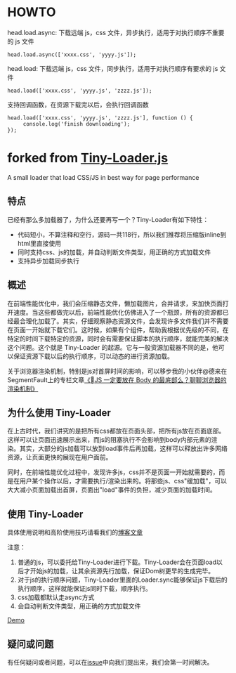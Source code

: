 HOWTO
==

head.load.async: 下载远端 js，css 文件，异步执行，适用于对执行顺序不重要的 js 文件

    head.load.async(['xxxx.css', 'yyyy.js']);

head.load: 下载远端 js，css 文件，同步执行，适用于对执行顺序有要求的 js 文件

    head.load(['xxxx.css', 'yyyy.js', 'zzzz.js']);

支持回调函数，在资源下载完以后，会执行回调函数

    head.load(['xxxx.css', 'yyyy.js', 'zzzz.js'], function () {
         console.log('finish downloading');
    });

forked from [Tiny-Loader.js](https://github.com/youzan/tiny-loader.js)
==
A small loader that load CSS/JS in best way for page performance


## 特点
已经有那么多加载器了，为什么还要再写一个？Tiny-Loader有如下特性：

* 代码短小，不算注释和空行，源码一共118行，所以我们推荐将压缩版inline到html里直接使用
* 同时支持css、js的加载，并自动判断文件类型，用正确的方式加载文件
* 支持异步加载同步执行

## 概述
在前端性能优化中，我们会压缩静态文件，懒加载图片，合并请求，来加快页面打开速度。当这些都做完以后，前端性能优化仿佛进入了一个瓶颈，所有的资源都已经最合理化加载了。其实，仔细观察静态资源文件，会发现许多文件我们并不需要在页面一开始就下载它们。这时候，如果有个组件，帮助我根据优先级的不同，在特定的时间下载特定的资源，同时会有需要保证脚本的执行顺序，就能完美的解决这个问题。这个就是 Tiny-Loader 的起源。它与一般资源加载器不同的是，他可以保证资源下载以后的执行顺序，可以动态的进行资源加载。

关于浏览器渲染机制，特别是js对首屏时间的影响，可以移步我的小伙伴@德来在SegmentFault上的专栏文章[《JS 一定要放在 Body 的最底部么？聊聊浏览器的渲染机制》](http://segmentfault.com/a/1190000004292479)

## 为什么使用 Tiny-Loader
在上古时代，我们讲究的是把所有css都放在页面头部，把所有js放在页面底部。这样可以让页面迅速展示出来，而js的阻塞执行不会影响到body内部元素的渲染。其实，大部分的js加载可以放到load事件后再加载，这样可以释放出许多网络资源，让页面更快的展现在用户面前。

同时，在前端性能优化过程中，发现许多js，css并不是页面一开始就需要的，而是在用户某个操作以后，才需要执行/渲染出来的。将那些js、css"缓加载"，可以大大减小页面加载出首屏，页面出"load"事件的负担，减少页面的加载时间。

## 使用 Tiny-Loader

具体使用说明和高阶使用技巧请看我们的[博客文章](http://tech.youzan.com/tiny-loader/)

注意：

1. 普通的js，可以委托给Tiny-Loader进行下载。Tiny-Loader会在页面load以后才开始js的加载，让其余资源先行加载，保证Dom树更早的生成完毕。
2. 对于js的执行顺序问题，Tiny-Loader里面的Loader.sync能够保证js下载后的执行顺序，这样就能保证js同时下载，顺序执行。
3. css加载都默认走async方式
4. 会自动判断文件类型，用正确的方式加载文件

[Demo](https://raw.githubusercontent.com/youzan/tiny-loader.js/master/example.html)

## 疑问或问题
有任何疑问或者问题，可以在[issue](https://github.com/youzan/tiny-loader.js/issues)中向我们提出来，我们会第一时间解决。

